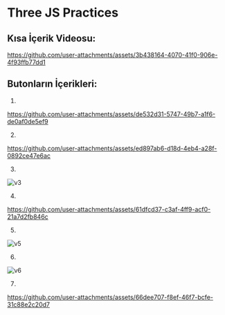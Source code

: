 # Three JS Practices 

## Kısa İçerik Videosu:



https://github.com/user-attachments/assets/3b438164-4070-41f0-906e-4f93ffb77dd1



## Butonların İçerikleri:

1. 
   
https://github.com/user-attachments/assets/de532d31-5747-49b7-a1f6-de0af0de5ef9


2.  
   

https://github.com/user-attachments/assets/ed897ab6-d18d-4eb4-a28f-0892ce47e6ac



3.  
![v3](https://github.com/user-attachments/assets/04903d25-633b-4cf6-ae93-dde7ffdcad04)


4.  


https://github.com/user-attachments/assets/61dfcd37-c3af-4ff9-acf0-21a7d2fb846c



5.   
  ![v5](https://github.com/user-attachments/assets/cb080383-7bad-4460-9e03-65a9a9b4d5fd)


6. 
![v6](https://github.com/user-attachments/assets/b7c7734d-a558-4152-a432-7ba728e8a365)


7.  


https://github.com/user-attachments/assets/66dee707-f8ef-46f7-bcfe-31c88e2c20d7


